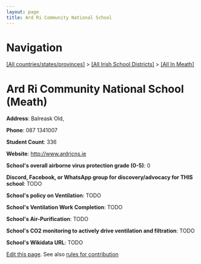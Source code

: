 ```yaml
---
layout: page
title: Ard Ri Community National School
---
```

# Navigation

[[All countries/states/provinces]](../../..) > [[All Irish School Districts]](../..) > [[All In Meath]](..)

# Ard Ri Community National School (Meath)

**Address**: Balreask Old,

**Phone**: 087 1341007

**Student Count**: 336

**Website**: <http://www.ardricns.ie>

**School's overall airborne virus protection grade (0-5)**: 0

**Discord, Facebook, or WhatsApp group for discovery/advocacy for THIS school**: TODO

**School's policy on Ventilation**: TODO

**School's Ventilation Work Completion**: TODO

**School's Air-Purification**: TODO

**School's CO2 monitoring to actively drive ventilation and filtration**: TODO

**School's Wikidata URL**: TODO


[Edit this page](https://github.com/ventilate-schools/Ireland/edit/main/./Meath/Ard_Ri_Community_National_School.md). See also [rules for contribution](../../../contribution-rules/)